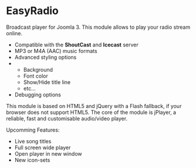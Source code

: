 EasyRadio
=========

Broadcast player for Joomla 3. This module allows to play your radio stream online. 
<ul>
	<li>Compatible with the <b>ShoutCast</b> and <b>Icecast</b> server</li>
	<li>MP3 or M4A (AAC) music formats</li>
	<li>Advanced styling options</li>
	<li>
		<ul>
			<li>Background</li>
			<li>Font color</li>
			<li>Show/Hide title line</li>
			<li>etc...</li>
		</ul>
	</li>
	<li>Debugging options</li>
</ul>

This module is based on HTML5 and jQuery with a Flash fallback, if your browser does not support HTML5.
The core of the module is jPlayer, a reliable, fast and customisable audio/video player.

Upcomming Features:
<ul>
	<li>Live song titles</li>
	<li>Full screen wide player</li>
	<li>Open player in new window</li>
	<li>New icon-sets</li>
</ul>
  
